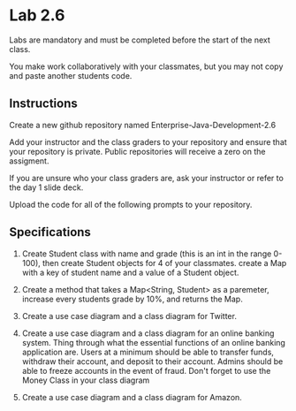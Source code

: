 # Lab 2.6
Labs are mandatory and must be completed before the start of the next class.

You make work collaboratively with your classmates, but you may not copy and paste another students code.

## Instructions
Create a new github repository named Enterprise-Java-Development-2.6

Add your instructor and the class graders to your repository and ensure that your repository is private. Public repositories will receive a zero on the assigment.

If you are unsure who your class graders are, ask your instructor or refer to the day 1 slide deck.

Upload the code for all of the following prompts to your repository.

## Specifications
1. Create Student class with name and grade (this is an int in the range 0-100), then create Student objects for 4 of your classmates. create a Map with a key of student name and a value of a Student object.

2. Create a method that takes a Map<String, Student> as a paremeter, increase every students grade by 10%, and returns the Map.

3. Create a use case diagram and a class diagram for Twitter.

4. Create a use case diagram and a class diagram for an online banking system. Thing through what the essential functions of an online banking application are. Users at a minimum should be able to transfer funds, withdraw their account, and deposit to their account. Admins should be able to freeze accounts in the event of fraud. Don't forget to use the Money Class in your class diagram

5. Create a use case diagram and a class diagram for Amazon.
